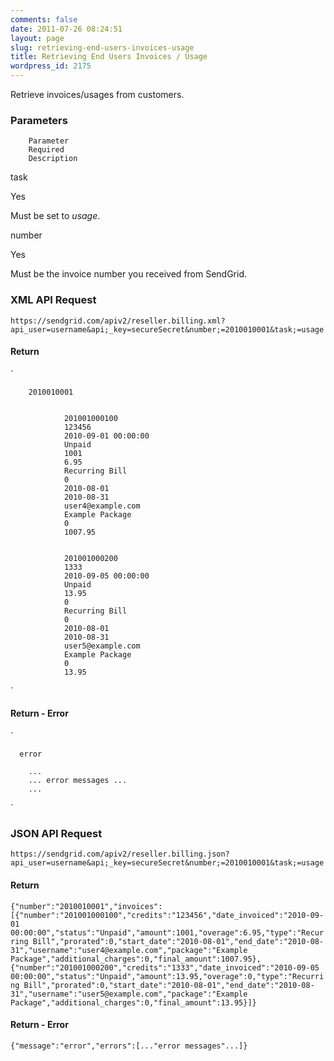 ```yaml
---
comments: false
date: 2011-07-26 08:24:51
layout: page
slug: retrieving-end-users-invoices-usage
title: Retrieving End Users Invoices / Usage
wordpress_id: 2175
---
```


Retrieve invoices/usages from customers.





### Parameters






	


		Parameter
		Required
		Description
	
	


		
task

		
Yes

		
Must be set to _usage_.

	
	


		
number

		
Yes

		
Must be the invoice number you received from SendGrid.

	




### XML API Request



`https://sendgrid.com/apiv2/reseller.billing.xml?api_user=username&api;_key=secureSecret&number;=2010010001&task;=usage`



#### Return



`
	
		2010010001
		
			
				201001000100
				123456
				2010-09-01 00:00:00
				Unpaid
				1001
				6.95
				Recurring Bill
				0
				2010-08-01
				2010-08-31
				user4@example.com
				Example Package
				0
				1007.95
			
			
				201001000200
				1333
				2010-09-05 00:00:00
				Unpaid
				13.95
				0
				Recurring Bill
				0
				2010-08-01
				2010-08-31
				user5@example.com
				Example Package
				0
				13.95
			
		
	
`



#### Return - Error



`

      error
      
        ...
        ... error messages ...
        ...
      

`



### JSON API Request



`https://sendgrid.com/apiv2/reseller.billing.json?api_user=username&api;_key=secureSecret&number;=2010010001&task;=usage`



#### Return



`{"number":"2010010001","invoices":
[{"number":"201001000100","credits":"123456","date_invoiced":"2010-09-01
00:00:00","status":"Unpaid","amount":1001,"overage":6.95,"type":"Recurring
Bill","prorated":0,"start_date":"2010-08-01","end_date":"2010-08-31","username":"user4@example.com","package":"Example
Package","additional_charges":0,"final_amount":1007.95},{"number":"201001000200","credits":"1333","date_invoiced":"2010-09-05
00:00:00","status":"Unpaid","amount":13.95,"overage":0,"type":"Recurring
Bill","prorated":0,"start_date":"2010-08-01","end_date":"2010-08-31","username":"user5@example.com","package":"Example
Package","additional_charges":0,"final_amount":13.95}]}`



#### Return - Error



`{"message":"error","errors":[..."error messages"...]}`

